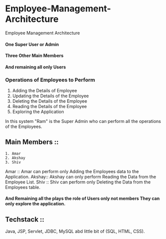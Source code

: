 # Employee-Management-Architecture

Employee Management Architecture

#### One Super User or Admin
#### Three Other Main Members
#### And remaining all only Users

### Operations of Employees to Perform
  1. Adding the Details of Employee
  2. Updating the Details of the Employee
  3. Deleting the Details of the Employee
  4. Reading the Details of the Employee
  5. Exploring the Application

In this system "Ram" is the Super Admin who can perform all the operations of the Employees.
## Main Members ::
	1. Amar
	2. Akshay
	3. Shiv

Amar 	:: Amar can perform only Adding the Employees data to the Application.
Akshay:: Akshay can only perform Reading the Data from the Employee List.
Shiv 	:: Shiv can perform only Deleting the Data from the Employees table.

#### And Remaining all the plays the role of Users only not members They can only explore the application.

## Techstack :: 
Java, JSP, Servlet, JDBC, MySQL abd little bit of (SQL, HTML, CSS).
